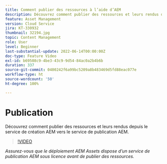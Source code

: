 ```yaml
---
title: Comment publier des ressources à l’aide d’AEM
description: Découvrez comment publier des ressources et leurs rendus depuis le service de création AEM vers le service de publication AEM.
feature: Asset Management
version: Cloud Service
jira: KT-330932
thumbnail: 32194.jpg
topic: Content Management
role: User
level: Beginner
last-substantial-update: 2022-06-14T00:00:00Z
doc-type: Feature Video
exl-id: b69508c9-4be3-43c9-9d54-84ac0a2b4b6b
duration: 337
source-git-commit: 0400242f6a99bc5209a8b483469d5fd88eac077e
workflow-type: ht
source-wordcount: '50'
ht-degree: 100%

---
```


# Publication

Découvrez comment publier des ressources et leurs rendus depuis le service de création AEM vers le service de publication AEM.

>[!VIDEO](https://video.tv.adobe.com/v/330932?quality=12&learn=on)

_Assurez-vous que le déploiement AEM Assets dispose d’un service de publication AEM sous licence avant de publier des ressources._
